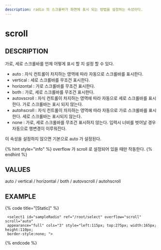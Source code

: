```yaml
---
description: radio 의 스크롤바가 화면에 표시 되는 방법을 설정하는 속성이다.
---
```


# scroll

## DESCRIPTION

가로, 세로 스크롤바를 언제 어떻게 표시 할 지 설정 할 수 있다.

* auto : 자식 컨트롤이 차지하는 영역에 따라 자동으로 스크롤바를 표시한다.
* vertical : 세로 스크롤바를 무조건 표시한다.
* horizontal : 가로 스크롤바를 무조건 표시한다.
* both : 가로, 세로 스크롤바를 무조건 표시한다.
* autovscroll : 자식 컨트롤이 차지하는 영역에 따라 자동으로 세로 스크롤바를 표시한다. 가로 스크롤바는 표시 되지 않는다.
* autohscroll : 자식 컨트롤이 차지하는 영역에 따라 자동으로 가로 스크롤바를 표시한다. 세로 스크롤바는 표시되지 않는다.
* none : 가로, 세로 스크롤바를 무조건 표시하지 않는다. 입력시 너비를 벗어날 경우 자동으로 행변경이 이루워진다.

이 속성을 설정하지 않으면 기본으로 auto 가 설정된다.

{% hint style="info" %}
overflow 가 scroll 로 설정되어 있을 때만 작동한다. 
{% endhint %}

## VALUES

auto / vertical / horizontal / both / autovscroll / autohscroll

## EXAMPLE

{% code title="\[Static\]" %}
```markup
 <select1 id="sampleRadio" ref="/root/select" overflow="scroll" scroll="auto" 
 appearance="full" cols="3" style="left:115px; top:275px; width:165px; height:110px; 
 border-style:none; "> 
```
{% endcode %}
